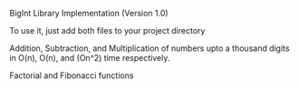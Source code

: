BigInt Library Implementation (Version 1.0)

To use it, just add both files to your project directory

Addition, Subtraction, and Multiplication of numbers upto a thousand digits in O(n), O(n), and (On^2) time respectively.

Factorial and Fibonacci functions

